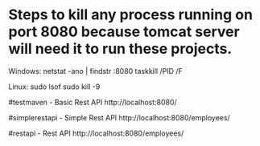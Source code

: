 # Steps to kill any process running on port 8080 because tomcat server will need it to run these projects.
Windows:
netstat -ano | findstr :8080
taskkill /PID <pid> /F

Linux:
sudo lsof <process>
sudo kill -9 <pid>

#testmaven - Basic Rest API
http://localhost:8080/

#simplerestapi - Simple Rest API
http://localhost:8080/employees/

#restapi - Rest API
http://localhost:8080/employees/
